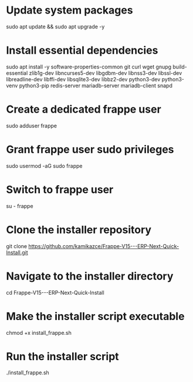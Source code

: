 # Update system packages
sudo apt update && sudo apt upgrade -y

# Install essential dependencies
sudo apt install -y software-properties-common git curl wget gnupg build-essential zlib1g-dev libncurses5-dev libgdbm-dev libnss3-dev libssl-dev libreadline-dev libffi-dev libsqlite3-dev libbz2-dev python3-dev python3-venv python3-pip redis-server mariadb-server mariadb-client snapd

# Create a dedicated frappe user
sudo adduser frappe

# Grant frappe user sudo privileges
sudo usermod -aG sudo frappe

# Switch to frappe user
su - frappe

# Clone the installer repository
git clone https://github.com/kamikazce/Frappe-V15---ERP-Next-Quick-Install.git

# Navigate to the installer directory
cd Frappe-V15---ERP-Next-Quick-Install

# Make the installer script executable
chmod +x install_frappe.sh

# Run the installer script
./install_frappe.sh

